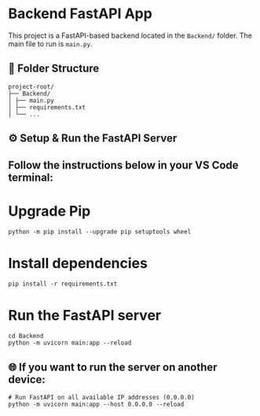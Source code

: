 # Backend FastAPI App

This project is a FastAPI-based backend located in the `Backend/` folder. The main file to run is `main.py`.

## 📁 Folder Structure
```
project-root/
├── Backend/
│ ├── main.py
│ ├── requirements.txt
│ └── ...
```

## ⚙️ Setup & Run the FastAPI Server
Follow the instructions below in your **VS Code terminal**:
---

# Upgrade Pip
```
python -m pip install --upgrade pip setuptools wheel
```
# Install dependencies
```
pip install -r requirements.txt
```
# Run the FastAPI server
```
cd Backend
python -m uvicorn main:app --reload
```

## 🌐 If you want to run the server on another device:
```
# Run FastAPI on all available IP addresses (0.0.0.0)
python -m uvicorn main:app --host 0.0.0.0 --reload
```

